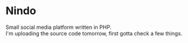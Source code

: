 # Nindo
Small social media platform written in PHP.  
I'm uploading the source code tomorrow, first gotta check a few things.
